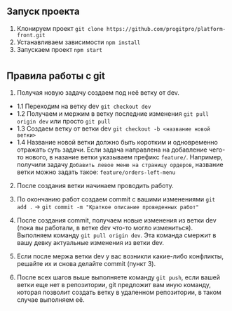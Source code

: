 ## Запуск проекта

1. Клонируем проект ```git clone https://github.com/progitpro/platform-front.git```
2. Устанавливаем зависимости ```npm install```
3. Запускаем проект ```npm start```

#

## Правила работы с git

1. Получая новую задачу создаем под неё ветку от dev.
  - 1.1 Переходим на ветку dev ```git checkout dev```
  - 1.2 Получаем и мержим в ветку последние изменения ```git pull origin dev``` или просто ```git pull```
  - 1.3 Создаем ветку от ветки dev ```git checkout -b <название новой ветки>```
  - 1.4 Название новой ветки должно быть коротким и одновременно отражать суть задачи. Если задача направлена на добавление чего-то нового, в назание ветки указываем префикс ```feature/```. Например, получили задачу ```Добавить левое меню на страницу ордеров```, название ветки можно задать такое: ```feature/orders-left-menu```

2. После создания ветки начинаем проводить работу.

3. По окончанию работ создаем commit с вашими изменениями ```git add .``` -> ```git commit -m "Краткое описание проведенных работ"```

4. После создания commit, получаем новые изменения из ветки dev (пока вы работали, в ветке dev что-то могло измениться). Выполняем команду ```git pull origin dev```. Эта команда смержит в вашу девку актуальные изменения из ветки dev.

5. Если после мержа ветки dev у вас возникли какие-либо конфликты, решайте их и снова делайте commit (пункт 3).

6. После всех шагов выше выполняете команду ```git push```, если вашей ветки еще нет в репозитории, git предложит вам иную команду, которая позволит создать ветку в удаленном репозитории, в таком случае выполняем её.
  
